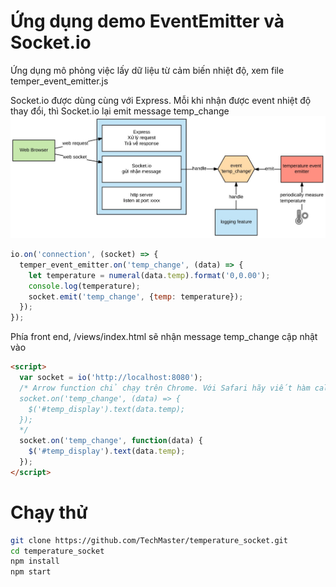 # Ứng dụng demo EventEmitter và Socket.io

Ứng dụng mô phỏng việc lấy dữ liệu từ cảm biến nhiệt độ, xem file
temper_event_emitter.js

Socket.io được dùng cùng với Express. Mỗi khi nhận được event nhiệt độ thay đổi, thì Socket.io lại emit
message temp_change
![diagram](diagram.jpg)

```javascript
io.on('connection', (socket) => {
  temper_event_emitter.on('temp_change', (data) => {
    let temperature = numeral(data.temp).format('0,0.00');
    console.log(temperature);
    socket.emit('temp_change', {temp: temperature});
  });
});
```

Phía front end, /views/index.html sẽ nhận message temp_change cập nhật vào
```html
<script>
  var socket = io('http://localhost:8080');
  /* Arrow function chỉ chạy trên Chrome. Với Safari hãy viết hàm call back cổ điển
  socket.on('temp_change', (data) => {
    $('#temp_display').text(data.temp);
  });
  */
  socket.on('temp_change', function(data) {
    $('#temp_display').text(data.temp);
  });
</script>
```
# Chạy thử
```bash
git clone https://github.com/TechMaster/temperature_socket.git
cd temperature_socket
npm install
npm start
```